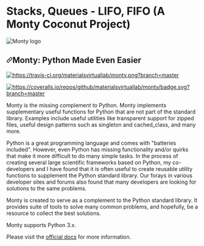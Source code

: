 # Stacks, Queues - LIFO, FIFO (A Monty Coconut Project)

![Monty logo](http://montyscoconut.github.io/assets/ico/avatar.png)

<article class="markdown-body entry-content container-lg" itemprop="text"><h1 dir="auto"><a id="user-content-monty-python-made-even-easier" class="anchor" aria-hidden="true" href="#monty-python-made-even-easier"><svg class="octicon octicon-link" viewBox="0 0 16 16" version="1.1" width="16" height="16" aria-hidden="true"><path fill-rule="evenodd" d="M7.775 3.275a.75.75 0 001.06 1.06l1.25-1.25a2 2 0 112.83 2.83l-2.5 2.5a2 2 0 01-2.83 0 .75.75 0 00-1.06 1.06 3.5 3.5 0 004.95 0l2.5-2.5a3.5 3.5 0 00-4.95-4.95l-1.25 1.25zm-4.69 9.64a2 2 0 010-2.83l2.5-2.5a2 2 0 012.83 0 .75.75 0 001.06-1.06 3.5 3.5 0 00-4.95 0l-2.5 2.5a3.5 3.5 0 004.95 4.95l1.25-1.25a.75.75 0 00-1.06-1.06l-1.25 1.25a2 2 0 01-2.83 0z"></path></svg></a>Monty: Python Made Even Easier</h1>
<p><a target="_blank" rel="noopener noreferrer" href="https://camo.githubusercontent.com/c21194a7a7b0348c2e2b573179b5e0f2da2e10183eacfd840e759cb408639460/68747470733a2f2f7472617669732d63692e6f72672f6d6174657269616c737669727475616c6c61622f6d6f6e74792e706e673f6272616e63683d6d6173746572"><img alt="https://travis-ci.org/materialsvirtuallab/monty.png?branch=master" src="https://camo.githubusercontent.com/c21194a7a7b0348c2e2b573179b5e0f2da2e10183eacfd840e759cb408639460/68747470733a2f2f7472617669732d63692e6f72672f6d6174657269616c737669727475616c6c61622f6d6f6e74792e706e673f6272616e63683d6d6173746572" data-canonical-src="https://travis-ci.org/materialsvirtuallab/monty.png?branch=master" style="max-width: 100%;"></a></p>
<p><a target="_blank" rel="noopener noreferrer" href="https://camo.githubusercontent.com/ea7cda49ca74d948610dbc9cb800aeb484f0346861771853e18d3bfa026ed12d/68747470733a2f2f636f766572616c6c732e696f2f7265706f732f6769746875622f6d6174657269616c737669727475616c6c61622f6d6f6e74792f62616467652e7376673f6272616e63683d6d6173746572"><img alt="https://coveralls.io/repos/github/materialsvirtuallab/monty/badge.svg?branch=master" src="https://camo.githubusercontent.com/ea7cda49ca74d948610dbc9cb800aeb484f0346861771853e18d3bfa026ed12d/68747470733a2f2f636f766572616c6c732e696f2f7265706f732f6769746875622f6d6174657269616c737669727475616c6c61622f6d6f6e74792f62616467652e7376673f6272616e63683d6d6173746572" data-canonical-src="https://coveralls.io/repos/github/materialsvirtuallab/monty/badge.svg?branch=master" style="max-width: 100%;"></a></p>

<p dir="auto">Monty is the missing complement to Python. Monty implements supplementary
useful functions for Python that are not part of the standard library.
Examples include useful utilities like transparent support for zipped files,
useful design patterns such as singleton and cached_class, and many more.</p>
<p dir="auto">Python is a great programming language and comes with "batteries
included". However, even Python has missing functionality and/or quirks that
make it more difficult to do many simple tasks. In the process of
creating several large scientific frameworks based on Python,
my co-developers and I have found that it is often useful to create
reusable utility  functions to supplement the Python standard library. Our
forays in various developer sites and forums also found that many developers
are looking for solutions to the same problems.</p>
<p dir="auto">Monty is created to serve as a complement to the Python standard library. It
provides suite of tools to solve many common problems, and hopefully,
be a resource to collect the best solutions.</p>
<p dir="auto">Monty supports Python 3.x.</p>
<p dir="auto">Please visit the <a href="https://materialsvirtuallab.github.io/monty" rel="nofollow">official docs</a> for more information.</p>

</article>

